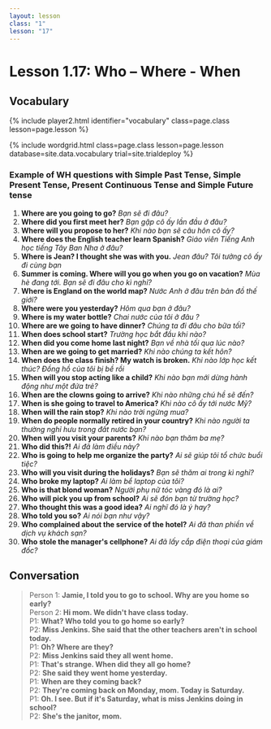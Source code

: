 ```yaml
---
layout: lesson
class: "1"
lesson: "17"
---
```



# Lesson 1.17: Who – Where - When


## Vocabulary 
{% include player2.html identifier="vocabulary" class=page.class lesson=page.lesson %}


{% include wordgrid.html 
		class=page.class 
		lesson=page.lesson 
		database=site.data.vocabulary 
		trial=site.trialdeploy %}




### Example of WH questions with Simple Past Tense, Simple Present Tense, Present Continuous Tense and Simple Future tense 
1. **Where are you going to go?** *Bạn sẽ đi đâu?*
2. **Where did you first meet her?** *Bạn gặp cô ấy lần đầu ở đâu?*
3. **Where will you propose to her?** *Khi nào bạn sẽ câu hôn cô ấy?*
4. **Where does the English teacher learn Spanish?** *Giáo viên Tiếng Anh học tiếng Tây Ban Nha ở đâu?*
5. **Where is Jean? I thought she was with you.** *Jean đâu? Tôi tưởng cô ấy đi cùng bạn*
6. **Summer is coming. Where will you go when you go on vacation?** *Mùa hè đang tới. Bạn sẽ đi đâu cho kì nghỉ?*
7. **Where is England on the world map?** *Nước Anh ở đâu trên bản đồ thế giới?*
8. **Where were you yesterday?** *Hôm qua bạn ở đâu?*
9. **Where is my water bottle?** *Chai nước của tôi ở đâu ?*
10. **Where are we going to have dinner?** *Chúng ta đi đâu cho bữa tối?*
11. **When does school start?** *Trường học bắt đầu khi nào?*
12. **When did you come home last night?** *Bạn về nhà tối qua lúc nào?*
13. **When are we going to get married?** *Khi nào chúng ta kết hôn?*
14. **When does the class finish? My watch is broken.** *Khi nào lớp học kết thúc? Đồng hồ của tôi bị bề rồi*
15. **When will you stop acting like a child?** *Khi nào bạn mới dừng hành động như một đứa trẻ?*
16. **When are the clowns going to arrive?** *Khi nào những chú hề sẽ đến?*
17. **When is she going to travel to America?** *Khi nào cô ấy tới nước Mỹ?*
18. **When will the rain stop?** *Khi nào trời ngừng mua?*
19. **When do people normally retired in your country?** *Khi nào người ta thường nghỉ hưu trong đất nước bạn?*
20. **When will you visit your parents?** *Khi nào bạn thăm ba mẹ?*
21. **Who did this?!** *Ai đã làm điều này?*
22. **Who is going to help me organize the party?** *Ai sẽ giúp tôi tổ chức buổi tiệc?*
23. **Who will you visit during the holidays?** *Bạn sẽ thăm ai trong kì nghỉ?*
24. **Who broke my laptop?** *Ai làm bể laptop của tôi?*
25. **Who is that blond woman?** *Người phụ nữ tóc vàng đó là ai?*
26. **Who will pick you up from school?** *Ai sẽ đón bạn từ trường học?*
27. **Who thought this was a good idea?** *Ai nghĩ đó là ý hay?*
28. **Who told you so?** *Ai nói bạn như vậy?*
29. **Who complained about the service of the hotel?** *Ai đã than phiền về dịch vụ khách sạn?*
30. **Who stole the manager's cellphone?** *Ai đã lấy cắp điện thoại của giám đốc?*


## Conversation

> Person 1: **Jamie, I told you to go to school. Why are you home so early?**  
> Person 2: **Hi mom. We didn't have class today.**  
> P1: **What? Who told you to go home so early?**  
> P2: **Miss Jenkins. She said that the other teachers aren't in school today.**  
> P1: **Oh? Where are they?**  
> P2: **Miss Jenkins said they all went home.**  
> P1: **That's strange. When did they all go home?**  
> P2: **She said they went home yesterday.**  
> P1: **When are they coming back?**  
> P2: **They're coming back on Monday, mom. Today is Saturday.**  
> P1: **Oh. I see. But if it's Saturday, what is miss Jenkins doing in school?**  
> P2: **She's the janitor, mom.**  